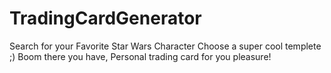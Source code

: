 # TradingCardGenerator
Search for your Favorite Star Wars Character
Choose a super cool templete ;)
Boom there you have, Personal trading card for you pleasure!
